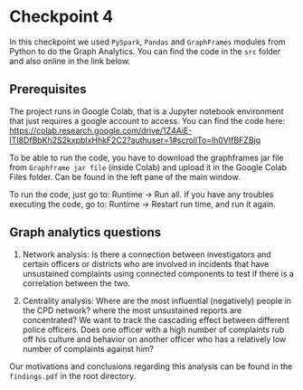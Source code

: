 # Checkpoint 4

In this checkpoint we used ```PySpark```, ```Pandas``` and ```GraphFrames``` modules from Python to do the Graph Analytics. You can find the code in the ```src``` folder and also online in the link below.

## Prerequisites

The project runs in Google Colab, that is a Jupyter notebook environment that just requires a google account to access. You can find the code here:
https://colab.research.google.com/drive/1Z4AiE-lTI8DfBbKh2S2kxpbIxHhkF2C2?authuser=1#scrollTo=lh0VIfBFZBjq

To be able to run the code, you have to download the graphframes jar file from ```Graphframe jar file``` (inside Colab) and upload it in the Google Colab Files folder. Can be found in the left pane of the main window.

To run the code, just go to: Runtime -> Run all. If you have any troubles executing the code, go to: Runtime -> Restart run time, and run it again.

## Graph analytics questions

1. Network analysis: Is there a connection between investigators and certain officers or districts who are involved in incidents that have unsustained complaints using connected components to test if there is a correlation between the two.

2. Centrality analysis: Where are the most influential (negatively) people in the CPD network? where the most unsustained reports are concentrated? We want to track the cascading effect between different police officers. Does one officer with a high number of complaints rub off his culture and behavior on another officer who has a relatively low number of complaints against him?

Our motivations and conclusions regarding this analysis can be found in the ```findings.pdf``` in the root directory.
